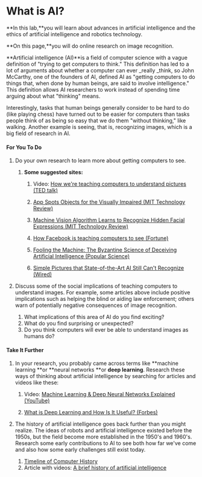 # What is AI?

**In this lab,**you will learn about advances in artificial intelligence and the ethics of artificial intelligence and robotics technology.

**On this page,**you will do online research on image recognition.

**Artificial intelligence \(AI\)**is a field of computer science with a vague definition of "trying to get computers to think." This definition has led to a lot of arguments about whether a computer can ever _really _think, so John McCarthy, one of the founders of AI, defined AI as "getting computers to do things that, when done by human beings, are said to involve intelligence." This definition allows AI researchers to work instead of spending time arguing about what "thinking" means.

Interestingly, tasks that human beings generally consider to be hard to do \(like playing chess\) have turned out to be easier for computers than tasks people think of as being so easy that we do them "without thinking," like walking. Another example is seeing, that is, recognizing images, which is a big field of research in AI.

#### For You To Do

1. Do your own research to learn more about getting computers to see.

   1. **Some suggested sites:**

      1. Video: [How we're teaching computers to understand pictures \(TED talk\)](https://www.ted.com/talks/fei_fei_li_how_we_re_teaching_computers_to_understand_pictures?language=en#t-1061493)

      2. [App Spots Objects for the Visually Impaired \(MIT Technology Review\)](https://www.technologyreview.com/s/601098/app-spots-objects-for-the-visually-impaired/)

      3. [Machine Vision Algorithm Learns to Recognize Hidden Facial Expressions \(MIT Technology Review\)](https://www.technologyreview.com/s/543501/machine-vision-algorithm-learns-to-recognize-hidden-facial-expressions/)

      4. [How Facebook is teaching computers to see \(Fortune\)](http://fortune.com/2015/06/15/facebook-ai-moments/)

      5. [Fooling the Machine: The Byzantine Science of Deceiving Artificial Intelligence \(Popular Science\)](http://www.popsci.com/byzantine-science-deceiving-artificial-intelligence)

      6. [Simple Pictures that State-of-the-Art AI Still Can't Recognize \(Wired\)](http://www.wired.com/2015/01/simple-pictures-state-art-ai-still-cant-recognize/)

2. Discuss some of the social implications of teaching computers to understand images. For example, some articles above include positive implications such as helping the blind or aiding law enforcement; others warn of potentially negative consequences of image recognition.

   1. What implications of this area of AI do you find exciting?
   2. What do you find surprising or unexpected?
   3. Do you think computers will ever be able to understand images as humans do?

#### Take It Further

1. In your research, you probably came across terms like **machine learning **or **neural networks **or **deep learning**. Research these ways of thinking about artificial intelligence by searching for articles and videos like these:

   1. Video: [Machine Learning & Deep Neural Networks Explained \(YouTube\)](https://www.youtube.com/watch?v=bHvf7Tagt18)

   2. [What is Deep Learning and How Is It Useful? \(Forbes\)](http://www.forbes.com/sites/kevinmurnane/2016/04/01/what-is-deep-learning-and-how-is-it-useful/#40cd3d5810f0)

2. The history of artificial intelligence goes back further than you might realize. The ideas of robots and artificial intelligence existed before the 1950s, but the field become more established in the 1950's and 1960's. Research some early contributions to AI to see both how far we've come and also how some early challenges still exist today.

   1. [Timeline of Computer History](http://www.computerhistory.org/timeline/ai-robotics/)
   2. Article with videos: [A brief history of artificial intelligence](http://watson.latech.edu/book/intelligence/intelligenceOverview4.html)



